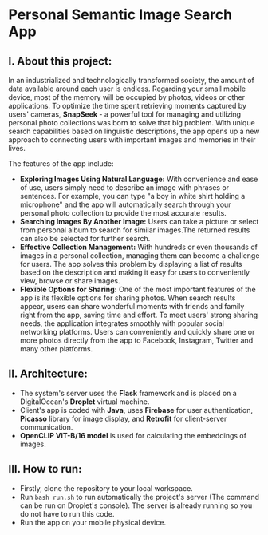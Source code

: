 # Personal Semantic Image Search App
## **I. About this project:**

In an industrialized and technologically transformed society, the amount of data available around each user is endless. Regarding your small mobile device, most of the memory will be occupied by photos, videos or other applications. To optimize the time spent retrieving moments captured by users' cameras, **SnapSeek** - a powerful tool for managing and utilizing personal photo collections was born to solve that big problem. With unique search capabilities based on linguistic descriptions, the app opens up a new approach to connecting users with important images and memories in their lives.

The features of the app include:
* **Exploring Images Using Natural Language:**
With convenience and ease of use, users simply need to describe an image with phrases or sentences. For example, you can type "a boy in white shirt holding a microphone" and the app will automatically search through your personal photo collection to provide the most accurate results.
* **Searching Images By Another Image:**
Users can take a picture or select from personal album to search for similar images.The returned results can also be selected for further search.
* **Effective Collection Management:**
With hundreds or even thousands of images in a personal collection, managing them can become a challenge for users. The app solves this problem by displaying a list of results based on the description and making it easy for users to conveniently view, browse or share images.
* **Flexible Options for Sharing:**
One of the most important features of the app is its flexible options for sharing photos. When search results appear, users can share wonderful moments with friends and family right from the app, saving time and effort. To meet users' strong sharing needs, the application integrates smoothly with popular social networking platforms. Users can conveniently and quickly share one or more photos directly from the app to Facebook, Instagram, Twitter and many other platforms.

## **II. Architecture:**
* The system's server uses the **Flask** framework and is placed on a DigitalOcean's **Droplet** virtual machine.
* Client's app is coded with **Java**, uses **Firebase** for user authentication, **Picasso** library for image display, and **Retrofit** for client-server communication.
* **OpenCLIP ViT-B/16 model** is used for calculating the embeddings of images.

## **III. How to run:**
* Firstly, clone the repository to your local workspace.
* Run `bash run.sh` to run automatically the project's server (The command can be run on Droplet's console). The server is already running so you do not have to run this code.
* Run the app on your mobile physical device.
